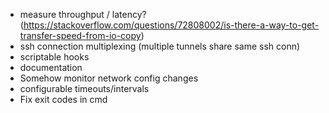 * measure throughput / latency? (https://stackoverflow.com/questions/72808002/is-there-a-way-to-get-transfer-speed-from-io-copy)
* ssh connection multiplexing (multiple tunnels share same ssh conn)
* scriptable hooks
* documentation
* Somehow monitor network config changes
* configurable timeouts/intervals
* Fix exit codes in cmd